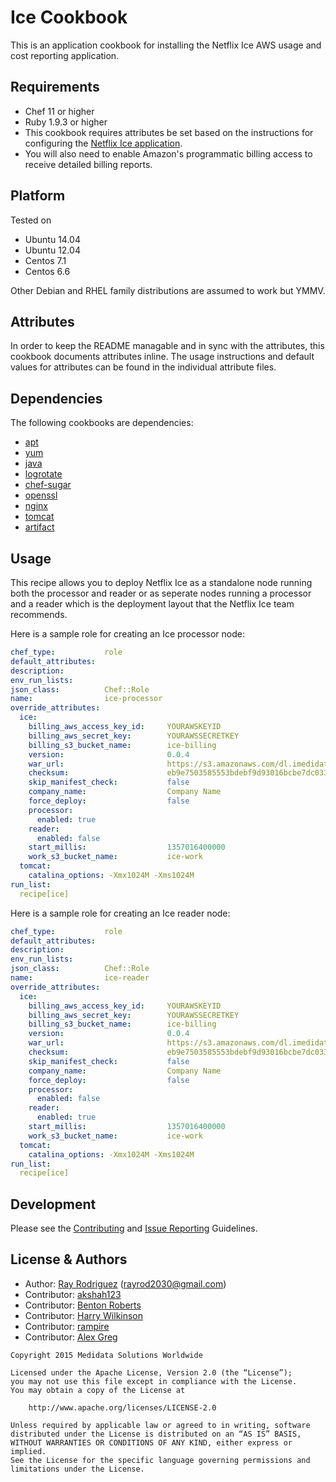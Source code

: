 Ice Cookbook
============

This is an application cookbook for installing the Netflix Ice AWS usage and
cost reporting application.

Requirements
------------
- Chef 11 or higher
- Ruby 1.9.3 or higher
- This cookbook requires attributes be set based on the instructions for
configuring the [Netflix Ice application](https://github.com/Netflix/ice).
- You will also need to enable Amazon's programmatic billing access to
receive detailed billing reports.

Platform
--------
Tested on

* Ubuntu 14.04
* Ubuntu 12.04
* Centos 7.1
* Centos 6.6

Other Debian and RHEL family distributions are assumed to work but YMMV.

Attributes
----------
In order to keep the README managable and in sync with the attributes, this
cookbook documents attributes inline. The usage instructions and default
values for attributes can be found in the individual attribute files.

Dependencies
------------

The following cookbooks are dependencies:

* [apt][]
* [yum][]
* [java][]
* [logrotate][]
* [chef-sugar][]
* [openssl][]
* [nginx][]
* [tomcat][]
* [artifact][]

## Usage

This recipe allows you to deploy Netflix Ice as a standalone node running both the
processor and reader or as seperate nodes running a processor and a reader which is the
deployment layout that the Netflix Ice team recommends.

Here is a sample role for creating an Ice processor node:
```YAML
chef_type:           role
default_attributes:
description:
env_run_lists:
json_class:          Chef::Role
name:                ice-processor
override_attributes:
  ice:
    billing_aws_access_key_id:     YOURAWSKEYID
    billing_aws_secret_key:        YOURAWSSECRETKEY
    billing_s3_bucket_name:        ice-billing
    version:                       0.0.4
    war_url:                       https://s3.amazonaws.com/dl.imedidata.net/ice
    checksum:                      eb9e7503585553bdebf9d93016bcbe7dc033c21e2b1b2f0df0978ca2968df047
    skip_manifest_check:           false
    company_name:                  Company Name
    force_deploy:                  false
    processor:
      enabled: true
    reader:
      enabled: false
    start_millis:                  1357016400000
    work_s3_bucket_name:           ice-work
  tomcat:
    catalina_options: -Xmx1024M -Xms1024M
run_list:
  recipe[ice]
```

Here is a sample role for creating an Ice reader node:
```YAML
chef_type:           role
default_attributes:
description:
env_run_lists:
json_class:          Chef::Role
name:                ice-reader
override_attributes:
  ice:
    billing_aws_access_key_id:     YOURAWSKEYID
    billing_aws_secret_key:        YOURAWSSECRETKEY
    billing_s3_bucket_name:        ice-billing
    version:                       0.0.4
    war_url:                       https://s3.amazonaws.com/dl.imedidata.net/ice
    checksum:                      eb9e7503585553bdebf9d93016bcbe7dc033c21e2b1b2f0df0978ca2968df047
    skip_manifest_check:           false
    company_name:                  Company Name
    force_deploy:                  false
    processor:
      enabled: false
    reader:
      enabled: true
    start_millis:                  1357016400000
    work_s3_bucket_name:           ice-work
  tomcat:
    catalina_options: -Xmx1024M -Xms1024M
run_list:
  recipe[ice]
```

Development
-----------
Please see the [Contributing](CONTRIBUTING.md) and [Issue Reporting](ISSUES.md) Guidelines.

License & Authors
-----------------
- Author: [Ray Rodriguez](https://github.com/rayrod2030) (rayrod2030@gmail.com)
- Contributor: [akshah123](https://github.com/akshah123)
- Contributor: [Benton Roberts](https://github.com/benton)
- Contributor: [Harry Wilkinson](https://github.com/harryw)
- Contributor: [rampire](https://github.com/rampire)
- Contributor: [Alex Greg](https://github.com/agreg)

```text
Copyright 2015 Medidata Solutions Worldwide

Licensed under the Apache License, Version 2.0 (the “License”);
you may not use this file except in compliance with the License.
You may obtain a copy of the License at

    http://www.apache.org/licenses/LICENSE-2.0

Unless required by applicable law or agreed to in writing, software
distributed under the License is distributed on an “AS IS” BASIS,
WITHOUT WARRANTIES OR CONDITIONS OF ANY KIND, either express or implied.
See the License for the specific language governing permissions and
limitations under the License.
```

[apt]: https://github.com/opscode-cookbooks/apt
[yum]: https://github.com/chef-cookbooks/yum
[java]: https://github.com/agileorbit-cookbooks/java
[logrotate]: https://github.com/stevendanna/logrotate
[chef-sugar]: https://github.com/sethvargo/chef-sugar
[openssl]: https://github.com/opscode-cookbooks/openssl
[nginx]: https://github.com/miketheman/nginx
[tomcat]: https://github.com/opscode-cookbooks/tomcat
[artifact]: https://github.com/RiotGamesCookbooks/artifact-cookbook
